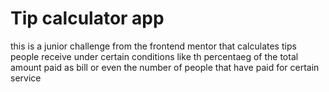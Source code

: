 # Tip calculator app

this is a junior challenge from the frontend mentor that calculates tips people receive under certain conditions like th percentaeg of the total amount paid as bill or even the number of people that have paid for  certain service
